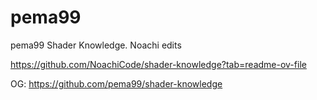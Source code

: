 # pema99

pema99 Shader Knowledge. Noachi edits

https://github.com/NoachiCode/shader-knowledge?tab=readme-ov-file

OG: https://github.com/pema99/shader-knowledge